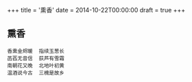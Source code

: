 +++
title = '熏香'
date = 2014-10-22T00:00:00
draft = true
+++
## 熏香

```text
香熏金烬暖  指续玉葱长
菡萏无音信  荻芦有雪霜
南朝花又晚  北地叶初黄
温酒说今古  三槐是故乡
```
